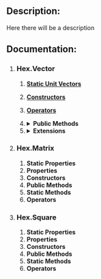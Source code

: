## Description:
Here there will be a description

## Documentation:
1. ### Hex.Vector
   1. **[Static Unit Vectors](https://duckduckgo.com)**
   2. **[Constructors](https://duckduckgo.com)**
   3. **[Operators](https://duckduckgo.com)**
   4. <details><summary><b>Public Methods</b></summary>
    
      1. public _Vector3_ **[Position](https://duckduckgo.com)**
      2. public _int_ **[Distance](https://duckduckgo.com)**
      3. public static _Vector_ **[Round](https://duckduckgo.com)**
      
   
   5. <details><summary><b>Extensions</b></summary>
      
      1. public static _Vector_ **[PointToHexVector](https://duckduckgo.com)**
      

2. ### Hex.Matrix
    1. **Static Properties**
    2. **Properties**
    3. **Constructors**
    4. **Public Methods**
    5. **Static Methods**
    6. **Operators**
3. ### Hex.Square
    1. **Static Properties**
    2. **Properties**
    3. **Constructors**
    4. **Public Methods**
    5. **Static Methods**
    6. **Operators**